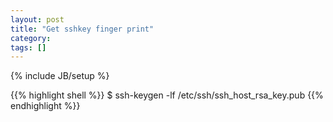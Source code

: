 ```yaml
---
layout: post
title: "Get sshkey finger print"
category: 
tags: []
---
```

{% include JB/setup %}

{{% highlight shell %}}
$ ssh-keygen -lf /etc/ssh/ssh_host_rsa_key.pub
{{% endhighlight %}}
